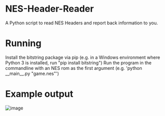 # NES-Header-Reader
A Python script to read NES Headers and report back information to you.

# Running
Install the bitstring package via pip (e.g. in a Windows environment where Python 3 is installed, run "pip install bitstring")
Run the program in the commandline with an NES rom as the first argument (e.g. 'python \_\_main\_\_.py "game.nes"')

# Example output
![image](https://user-images.githubusercontent.com/8731155/159369955-12bdf925-cd7a-4017-9d7e-1f892afd9cbe.png)
